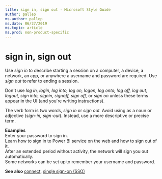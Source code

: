 ```yaml
---
title: sign in, sign out - Microsoft Style Guide
author: pallep
ms.author: pallep
ms.date: 06/27/2019
ms.topic: article
ms.prod: non-product-specific
---
```


# sign in, sign out

Use *sign in*
to describe starting a session on a computer, a device, a network, an
app, or anywhere a username and password are required. Use *sign out* to refer to ending a session. 

Don't use *log in, login, log into, log on, logon, log onto, log off, log out, logout, sign into, signin, signoff, 
sign off,* or *sign on* unless these terms appear in the UI (and you're writing instructions).

The verb form is two words, *sign in* or *sign out.* Avoid using as a noun or adjective (*sign-in, sign-out*). Instead, use a more descriptive or precise term.

**Examples**  
Enter your password to sign in.  
Learn how to sign in to Power BI service on the web and how to sign out of it.  
After an extended period without activity, the network will sign you out automatically.  
Some networks can be set up to remember your username and password.  

**See also** [connect](~/a-z-word-list-term-collections/c/connect.md), [single sign-on (SSO)](~/a-z-word-list-term-collections/s/single-sign-on-sso.md)
